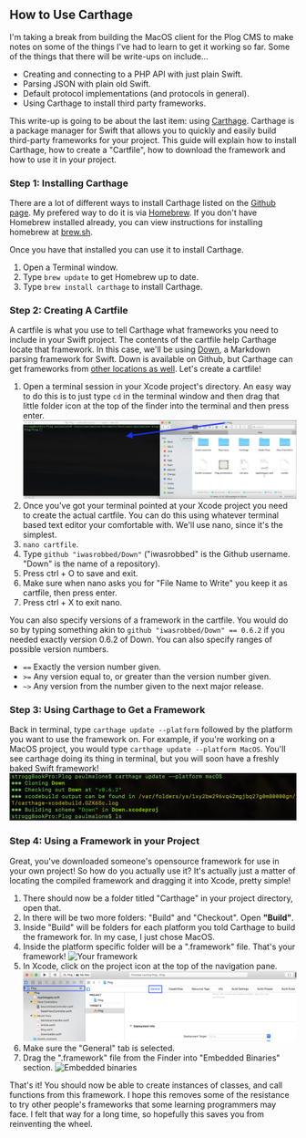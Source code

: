 ## How to Use Carthage
I'm taking a break from building the MacOS client for the Plog CMS to make notes on some of the things I've had to learn to get it working so far. Some of the things that there will be write-ups on include...

- Creating and connecting to a PHP API with just plain Swift.
- Parsing JSON with plain old Swift.
- Default protocol implementations (and protocols in general).
- Using Carthage to install third party frameworks.

This write-up is going to be about the last item: using [Carthage][cr]. Carthage is a package manager for Swift that allows you to quickly and easily build third-party frameworks for your project. This guide will explain how to install Carthage, how to create a "Cartfile", how to download the framework and how to use it in your project.

### Step 1: Installing Carthage
There are a lot of different ways to install Carthage listed on the [Github page][cri]. My prefered way to do it is via [Homebrew][hb]. If you don't have Homebrew installed already, you can view instructions for installing homebrew at [brew.sh][hb].

Once you have that installed you can use it to install Carthage.

1. Open a Terminal window.
2. Type `brew update` to get Homebrew up to date.
3. Type `brew install carthage` to install Carthage.

### Step 2: Creating A Cartfile
A cartfile is what you use to tell Carthage what frameworks you need to include in your Swift project. The contents of the cartfile help Carthage locate that framework. In this case, we'll be using [Down][dn], a Markdown parsing framework for Swift. Down is available on Github, but Carthage can get frameworks from [other locations as well][crf]. Let's create a cartfile!

1. Open a terminal session in your Xcode project's directory. An easy way to do this is to just type `cd` in the terminal window and then drag that little folder icon at the top of the finder into the terminal and then press enter.
![Opening a folder in terminal with folder icon from Finder](images/terminal_folder_open.png)
2. Once you've got your terminal pointed at your Xcode project you need to create the actual cartfile. You can do this using whatever terminal based text editor your comfortable with. We'll use nano, since it's the simplest. 
3. `nano cartfile`.
4. Type `github "iwasrobbed/Down"` ("iwasrobbed" is the Github username. "Down" is the name of a repository).
5. Press ctrl + O to save and exit.
6. Make sure when nano asks you for "File Name to Write" you keep it as cartfile, then press enter.
7. Press ctrl + X to exit nano.

You can also specify versions of a framework in the cartfile. You would do so by typing something akin to `github "iwasrobbed/Down" == 0.6.2` if you needed exactly version 0.6.2 of Down. You can also specify ranges of possible version numbers.

- `==` Exactly the version number given.
- `>=` Any version equal to, or greater than the version number given.
- `~>` Any version from the number given to the next major release.

### Step 3: Using Carthage to Get a Framework
Back in terminal, type `carthage update --platform` followed by the platform you want to use the framework on. For example, if you're working on a MacOS project, you would type `carthage update --platform MacOS`. You'll see carthage doing its thing in terminal, but you will soon have a freshly baked Swift framework!
![carthage hard at work](images/carthage_at_work.png)

### Step 4: Using a Framework in your Project
Great, you've downloaded someone's opensource framework for use in your own project! So how do you actually use it? It's actually just a matter of locating the compiled framework and dragging it into Xcode, pretty simple!

1. There should now be a folder titled "Carthage" in your project directory, open that.
2. In there will be two more folders: "Build" and "Checkout". Open **"Build"**.
3. Inside "Build" will be folders for each platform you told Carthage to build the framework for. In my case, I just chose MacOS.
4. Inside the platform specific folder will be a ".framework" file. That's your framework!
![Your framework](images/framework.png)
5. In Xcode, click on the project icon at the top of the navigation pane.
![Xcode navigation pane](images/xcode-navigation.png)
6. Make sure the "General" tab is selected.
7. Drag the ".framework" file from the Finder into "Embedded Binaries" section.
![Embedded binaries](images/embedding_framework.png)

That's it! You should now be able to create instances of classes, and call functions from this framework. I hope this removes some of the resistance to try other people's frameworks that some learning programmers may face. I felt that way for a long time, so hopefully this saves you from reinventing the wheel.

[cr]: https://github.com/Carthage/Carthage
[cri]: https://github.com/Carthage/Carthage#installing-carthage
[hb]: https://brew.sh
[dn]: https://github.com/iwasrobbed/Down
[crf]: https://github.com/Carthage/Carthage/blob/master/Documentation/Artifacts.md#cartfile